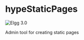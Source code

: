hypeStaticPages
===============
![Elgg 3.0](https://img.shields.io/badge/Elgg-3.0-orange.svg?style=flat-square)

Admin tool for creating static pages
